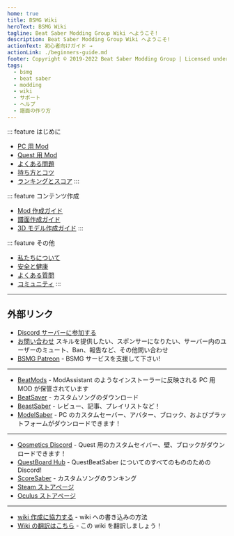 ```yaml
---
home: true
title: BSMG Wiki
heroText: BSMG Wiki
tagline: Beat Saber Modding Group Wiki へようこそ!
description: Beat Saber Modding Group Wiki へようこそ!
actionText: 初心者向けガイド →
actionLink: ./beginners-guide.md
footer: Copyright © 2019-2022 Beat Saber Modding Group | Licensed under CC BY-NC-SA 4.0
tags:
  - bsmg
  - beat saber
  - modding
  - wiki
  - サポート
  - ヘルプ
  - 譜面の作り方
---
```


<!-- markdownlint-disable MD033 -->
<div class='features'>

::: feature はじめに

- [PC 用 Mod](./pc-modding.md)
- [Quest 用 Mod](./quest-modding.md)
- [よくある問題](./support/)
- [持ち方とコツ](./grips-and-tricks.md)
- [ランキングとスコア](./ranking-guide.md)
  :::

::: feature コンテンツ作成

- [Mod 作成ガイド](./modding/)
- [譜面作成ガイド](./mapping/)
- [3D モデル作成ガイド](./models/)
  :::

::: feature その他

- [私たちについて](./about/)
- [安全と健康](./health-and-safety.md)
- [よくある質問](./faq/)
- [コミュニティ](./communities/)
  :::

</div>
<!-- markdownlint-enable MD033 -->

---

## 外部リンク

- [Discord サーバーに参加する](https://discord.gg/beatsabermods)
- [お問い合わせ](https://bsmg.dev/contact) スキルを提供したい、スポンサーになりたい、サーバー内のユーザーのミュート、Ban、報告など、その他問い合わせ
- [BSMG Patreon](https://www.patreon.com/beatsabermods) - BSMG サービスを支援して下さい!

---

- [BeatMods](https://beatmods.com) - ModAssistant のようなインストーラーに反映される PC 用 MOD が保管されています
- [BeatSaver](https://beatsaver.com/) - カスタムソングのダウンロード
- [BeastSaber](https://bsaber.com/) - レビュー、記事、プレイリストなど！
- [ModelSaber](https://modelsaber.com/) - PC のカスタムセーバー、アバター、ブロック、およびプラットフォームがダウンロードできます！

---

- [Qosmetics Discord](https://discord.gg/qosmetics) - Quest 用のカスタムセイバー、壁、ブロックがダウンロードできます！
- [QuestBoard Hub](https://discord.gg/d6DyW9v) - QuestBeatSaber についてのすべてのもののための Discord!
- [ScoreSaber](https://scoresaber.com/) - カスタムソングのランキング
- [Steam ストアページ](https://store.steampowered.com/app/620980/Beat_Saber/)
- [Oculus ストアページ](https://www.oculus.com/experiences/rift/1304877726278670/)

---

- [wiki 作成に協力する](https://docs.google.com/document/d/1r6IP6l3uo8rc__GxfLkpaToxheeXotdYaKEj3oWB2js/edit?usp=sharing) - wiki への書き込みの方法
- [Wiki の翻訳はこちら](https://forms.gle/e3BqA3poMjESARe76) - この wiki を翻訳しましょう！
